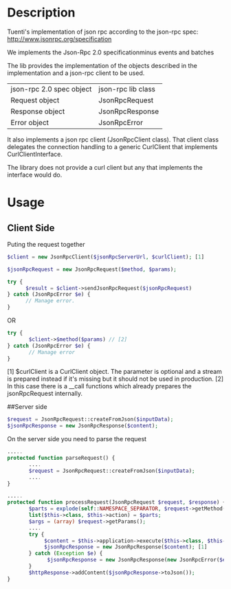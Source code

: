 
# Description
Tuenti's implementation of json rpc according to
the json-rpc spec: http://www.jsonrpc.org/specification

We implements the Json-Rpc 2.0 specificationminus events and batches

The lib provides the implementation of the objects described in the implementation and a json-rpc client to be used.

<table>
	<tr>
		<td>json-rpc 2.0 spec object</td>
		<td>json-rpc lib class</td>
	</tr>
	<tr>
		<td>Request object	</td>
		<td>JsonRpcRequest</td>
	</tr>
	<tr>
		<td>Response object</td>	 				
		<td>JsonRpcResponse</td>
	</tr>
	<tr>
		<td>Error object</td>	 					
		<td>JsonRpcError</td>
	</tr>
</table>


It also implements a json rpc client (JsonRpcClient class). 
That client class delegates the connection handling to a 
generic CurlClient that implements CurlClientInterface.

The library does not provide a curl client but any that implements the interface would do.


# Usage

## Client Side

Puting the request together

```php
$client = new JsonRpcClient($jsonRpcServerUrl, $curlClient); [1]

$jsonRpcRequest = new JsonRpcRequest($method, $params);

try { 
      $result = $client->sendJsonRpcRequest($jsonRpcRequest)
} catch (JsonRpcError $e) {
      // Manage error.
}
```
OR

```php
try {
       $client->$method($params) // [2]
} catch (JsonRpcError $e) {
       // Manage error
}
```
[1] $curlClient is a CurlClient object. The parameter is optional and a stream is prepared instead if it's missing but it should not be used in production.
[2] In this case there is a __call functions which already prepares the jsonRpcRequest internally.


##Server side

```php
$request = JsonRpcRequest::createFromJson($inputData);
$jsonRpcResponse = new JsonRpcResponse($content);
```
On the server side you need to parse the request

```php
.....
protected function parseRequest() {
       ....
       $request = JsonRpcRequest::createFromJson($inputData);
       ....
}

.....
protected function processRequest(JsonRpcRequest $request, $response) {
       $parts = explode(self::NAMESPACE_SEPARATOR, $request->getMethod());                                     
       list($this->class, $this->action) = $parts;
       $args = (array) $request->getParams();
       ....
       try {
            $content = $this->application->execute($this->class, $this->action, $args);
            $jsonRpcResponse = new JsonRpcResponse($content); [1]
       } catch (Exception $e) {
             $jsonRpcResponse = new JsonRpcResponse(new JsonRpcError($e->getMessage(), JsonRpcError::ERROR_CODE_INTERNAL_ERROR));
       }
       $httpResponse->addContent($jsonRpcResponse->toJson());
}

```
